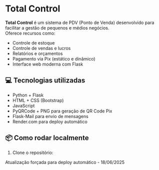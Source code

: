# Total Control

**Total Control** é um sistema de PDV (Ponto de Venda) desenvolvido para facilitar a gestão de pequenos e médios negócios.  
Oferece recursos como:

- Controle de estoque
- Controle de vendas e lucros
- Relatórios e orçamentos
- Pagamento via Pix (estático e dinâmico)
- Interface web moderna com Flask

## 💻 Tecnologias utilizadas

- Python + Flask
- HTML + CSS (Bootstrap)
- JavaScript
- PyQRCode + PNG para geração de QR Code Pix
- Flask-Mail para envio de mensagens
- Render.com para deploy automático

## 📦 Como rodar localmente

1. Clone o repositório:


Atualização forçada para deploy automático - 18/06/2025

